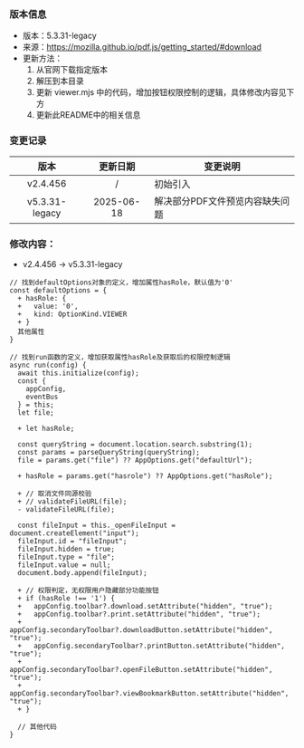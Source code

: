 ### 版本信息

- 版本：5.3.31-legacy
- 来源：https://mozilla.github.io/pdf.js/getting_started/#download
- 更新方法：
  1. 从官网下载指定版本
  2. 解压到本目录
  3. 更新 viewer.mjs 中的代码，增加按钮权限控制的逻辑，具体修改内容见下方
  4. 更新此README中的相关信息
   
### 变更记录
  
| 版本       | 更新日期    | 变更说明                 |
|:---------:|:----------:|--------------------------|
| v2.4.456  | / | 初始引入                |
| v5.3.31-legacy  | 2025-06-18 | 解决部分PDF文件预览内容缺失问题 |

### 修改内容：
- v2.4.456 → v5.3.31-legacy
```deff
// 找到defaultOptions对象的定义，增加属性hasRole，默认值为'0'
const defaultOptions = {
  + hasRole: {
  +   value: '0',
  +   kind: OptionKind.VIEWER
  + }
  其他属性
}

// 找到run函数的定义，增加获取属性hasRole及获取后的权限控制逻辑
async run(config) {
  await this.initialize(config);
  const {
    appConfig,
    eventBus
  } = this;
  let file;

  + let hasRole;

  const queryString = document.location.search.substring(1);
  const params = parseQueryString(queryString);
  file = params.get("file") ?? AppOptions.get("defaultUrl");

  + hasRole = params.get("hasrole") ?? AppOptions.get("hasRole");

  + // 取消文件同源校验
  + // validateFileURL(file);
  - validateFileURL(file);

  const fileInput = this._openFileInput = document.createElement("input");
  fileInput.id = "fileInput";
  fileInput.hidden = true;
  fileInput.type = "file";
  fileInput.value = null;
  document.body.append(fileInput);

  + // 权限判定，无权限用户隐藏部分功能按钮
  + if (hasRole !== '1') {
  +   appConfig.toolbar?.download.setAttribute("hidden", "true");
  +   appConfig.toolbar?.print.setAttribute("hidden", "true");
  +   appConfig.secondaryToolbar?.downloadButton.setAttribute("hidden", "true");
  +   appConfig.secondaryToolbar?.printButton.setAttribute("hidden", "true");
  +   appConfig.secondaryToolbar?.openFileButton.setAttribute("hidden", "true");
  +   appConfig.secondaryToolbar?.viewBookmarkButton.setAttribute("hidden", "true");
  + }

  // 其他代码  
}

```